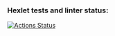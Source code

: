 ### Hexlet tests and linter status:
[![Actions Status](https://github.com/UotanKlein/frontend-project-44/actions/workflows/hexlet-check.yml/badge.svg)](https://github.com/UotanKlein/frontend-project-44/actions)
